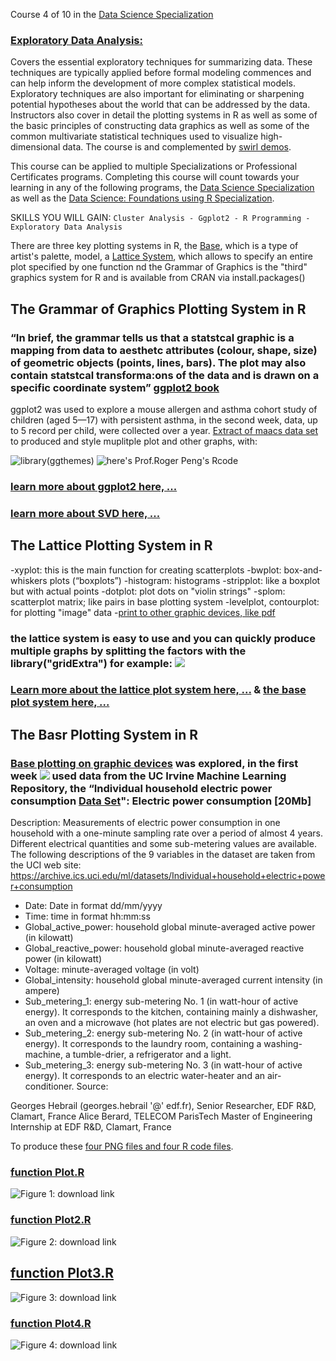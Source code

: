 
Course 4 of 10 in the [Data Science Specialization](https://www.coursera.org/specializations/jhu-data-science) 

### [Exploratory Data Analysis:](https://www.coursera.org/learn/exploratory-data-analysis?specialization=jhu-data-science) 
Covers the essential exploratory techniques for summarizing data. These techniques are typically applied before formal modeling commences and can help inform the development of more complex statistical models. Exploratory techniques are also important for eliminating or sharpening potential hypotheses about the world that can be addressed by the data. Instructors also cover in detail the plotting systems in R as well as some of the basic principles of constructing data graphics as well as some of the common multivariate statistical techniques used to visualize high-dimensional data. The course is and complemented by [swirl demos](https://github.com/swirldev/swirl_courses/tree/master/Exploratory_Data_Analysis).

This course can be applied to multiple Specializations or Professional Certificates programs. Completing this course will count towards your learning in any of the following programs, the [Data Science Specialization](https://www.coursera.org/specializations/jhu-data-science) as well as the [Data Science: Foundations using R Specialization](https://www.coursera.org/specializations/data-science-foundations-r).

SKILLS YOU WILL GAIN: ` Cluster Analysis - Ggplot2 - R Programming - Exploratory Data Analysis `

There are three key plotting systems in R, the [Base](https://rpubs.com/lindangulopez/656288), which is a type of artist's palette, model,  a [Lattice System](http://rpubs.com/lindangulopez/661915), which allows to specify an entire plot specified by one function nd the Grammar	of	Graphics is the "third" graphics	system	for R and is available	from CRAN	via install.packages() 

 ## The Grammar of Graphics Plotting System in R 

### “In	brief,	the	grammar	tells	us	that	a	statstcal graphic	is	a	mapping	from	data	to	aesthetc attributes	(colour,	shape,	size)	of	geometric objects	(points,	lines,	bars).	The	plot	may	also contain	statstcal	transforma:ons	of	the	data and	is	drawn	on	a	specific	coordinate	system”  [ggplot2 book](https://ggplot2-book.org/)

ggplot2 was used to explore a mouse	allergen	and	asthma	cohort	study of children	(aged	5—17) with persistent	asthma, in the second week, data, up to 5 record per child, were collected over a year. [Extract of maacs data set](https://github.com/lindangulopez/Exploratory-Data-Analysis-by-Johns-Hopkins-University-on-COURSERA/blob/master/datasets/maacs.rda?raw=true) to produced and style muplitple plot and other graphs, with:

![library(ggthemes)](https://github.com/lindangulopez/Exploratory-Data-Analysis-by-Johns-Hopkins-University-on-COURSERA/blob/master/images/ggplot2_maacs_finalplot.png?raw=true)
![here's Prof.Roger Peng's Rcode](https://github.com/lindangulopez/Exploratory-Data-Analysis-by-Johns-Hopkins-University-on-COURSERA/blob/master/images/ggplot2_maacs_finalplot_code.png?raw=true)


### [learn more about ggplot2 here, ...](https://rpubs.com/lindangulopez/662006)
### [learn more about SVD here, ...](https://youtu.be/gXbThCXjZFM)

 ## The Lattice Plotting System in R 
-xyplot: this is the main function for creating scatterplots
-bwplot: box-and-whiskers plots (“boxplots”)
-histogram: histograms
-stripplot: like a boxplot but with actual points
-dotplot: plot dots on "violin strings"
-splom: scatterplot matrix; like pairs in base plotting system
-levelplot, contourplot: for plotting "image" data
-[print to other graphic devices, like pdf](https://github.com/lindangulopez/Exploratory-Data-Analysis-by-Johns-Hopkins-University-on-COURSERA/raw/master/Scripts/myplot.pdf)

### the lattice system is easy to use and you can quickly produce multiple graphs by splitting the factors with the library("gridExtra") for example: ![](https://github.com/lindangulopez/Exploratory-Data-Analysis-by-Johns-Hopkins-University-on-COURSERA/blob/master/images/latticeMPs.png?raw=true)

### [Learn more about the lattice plot system here, ...](https://rpubs.com/lindangulopez/661915) & [the base plot system here, ...](https://rpubs.com/lindangulopez/656288)

 ## The Basr Plotting System in R 

### [Base plotting on graphic devices](https://rpubs.com/lindangulopez/656565) was explored, in the first week ![](https://github.com/lindangulopez/ExData_Plotting1/tree/master/figure) used data from the UC Irvine Machine Learning Repository, the “Individual household electric power consumption [Data Set](https://d396qusza40orc.cloudfront.net/exdata%2Fdata%2Fhousehold_power_consumption.zip)": Electric power consumption [20Mb]
Description: Measurements of electric power consumption in one household with a one-minute sampling rate over a period of almost 4 years. Different electrical quantities and some sub-metering values are available. The following descriptions of the 9 variables in the dataset are taken from the UCI web site: https://archive.ics.uci.edu/ml/datasets/Individual+household+electric+power+consumption
- Date: Date in format dd/mm/yyyy
- Time: time in format hh:mm:ss
- Global_active_power: household global minute-averaged active power (in kilowatt)
- Global_reactive_power: household global minute-averaged reactive power (in kilowatt)
- Voltage: minute-averaged voltage (in volt)
- Global_intensity: household global minute-averaged current intensity (in ampere)
- Sub_metering_1: energy sub-metering No. 1 (in watt-hour of active energy). It corresponds to the kitchen, containing mainly a dishwasher, an oven and a microwave (hot plates are not electric but gas powered).
- Sub_metering_2: energy sub-metering No. 2 (in watt-hour of active energy). It corresponds to the laundry room, containing a washing-machine, a tumble-drier, a refrigerator and a light.
- Sub_metering_3: energy sub-metering No. 3 (in watt-hour of active energy). It corresponds to an electric water-heater and an air-conditioner.
Source:

Georges Hebrail (georges.hebrail '@' edf.fr), Senior Researcher, EDF R&D, Clamart, France
Alice Berard, TELECOM ParisTech Master of Engineering Internship at EDF R&D, Clamart, France

To produce these [four PNG files and four R code files](https://github.com/lindangulopez/ExData_Plotting1).

### [function Plot.R](https://raw.githubusercontent.com/lindangulopez/ExData_Plotting1/master/plot1.R)


![Figure 1: download link](https://raw.githubusercontent.com/lindangulopez/Exploratory-Data-Analysis-by-Johns-Hopkins-University-on-COURSERA/master/ExData_Plotting1/figure/plot1.png)


### [function Plot2.R](https://raw.githubusercontent.com/lindangulopez/ExData_Plotting1/master/plot2.R)

![Figure 2: download link](https://raw.githubusercontent.com/lindangulopez/Exploratory-Data-Analysis-by-Johns-Hopkins-University-on-COURSERA/master/ExData_Plotting1/plot2.png) 


## [function Plot3.R](https://raw.githubusercontent.com/lindangulopez/ExData_Plotting1/master/plot3.R)

![Figure 3: download link](https://raw.githubusercontent.com/lindangulopez/Exploratory-Data-Analysis-by-Johns-Hopkins-University-on-COURSERA/master/ExData_Plotting1/plot3.png) 


### [function Plot4.R](https://raw.githubusercontent.com/lindangulopez/ExData_Plotting1/master/plot4.R)

![Figure 4: download link](https://github.com/lindangulopez/Exploratory-Data-Analysis-by-Johns-Hopkins-University-on-COURSERA/blob/master/ExData_Plotting1/plot4.png?raw=true) 
